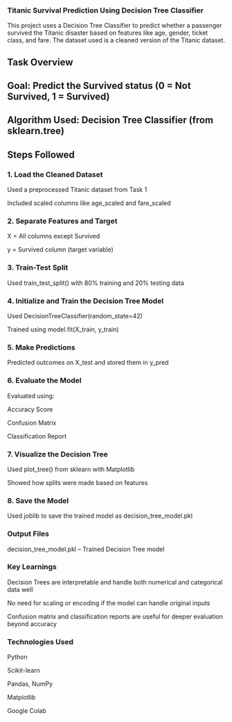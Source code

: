 ### Titanic Survival Prediction Using Decision Tree Classifier

This project uses a Decision Tree Classifier to predict whether a passenger survived the Titanic disaster based on features like age, gender, ticket class, and fare. The dataset used is a cleaned version of the Titanic dataset.

## Task Overview

## Goal: Predict the Survived status (0 = Not Survived, 1 = Survived)

## Algorithm Used: Decision Tree Classifier (from sklearn.tree)


## Steps Followed

### 1. Load the Cleaned Dataset

Used a preprocessed Titanic dataset from Task 1

Included scaled columns like age_scaled and fare_scaled



### 2. Separate Features and Target

X = All columns except Survived

y = Survived column (target variable)



### 3. Train-Test Split

Used train_test_split() with 80% training and 20% testing data



### 4. Initialize and Train the Decision Tree Model

Used DecisionTreeClassifier(random_state=42)

Trained using model.fit(X_train, y_train)



### 5. Make Predictions

Predicted outcomes on X_test and stored them in y_pred



### 6. Evaluate the Model

Evaluated using:

Accuracy Score

Confusion Matrix

Classification Report




### 7. Visualize the Decision Tree

Used plot_tree() from sklearn with Matplotlib

Showed how splits were made based on features



### 8. Save the Model

Used joblib to save the trained model as decision_tree_model.pkl




### Output Files

decision_tree_model.pkl – Trained Decision Tree model




### Key Learnings

Decision Trees are interpretable and handle both numerical and categorical data well

No need for scaling or encoding if the model can handle original inputs

Confusion matrix and classification reports are useful for deeper evaluation beyond accuracy


### Technologies Used

Python

Scikit-learn

Pandas, NumPy

Matplotlib

Google Colab
